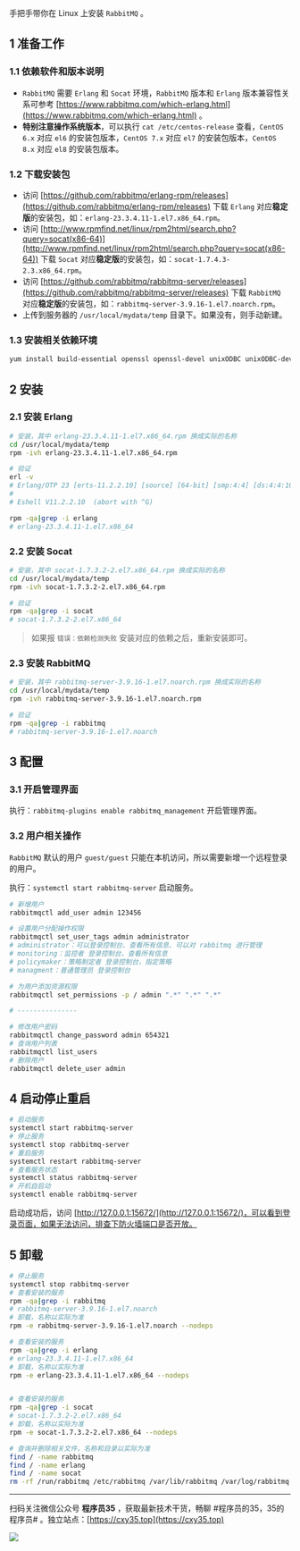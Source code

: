 手把手带你在 Linux 上安装 `RabbitMQ` 。
<!-- more -->

## 1 准备工作

### 1.1 依赖软件和版本说明

- `RabbitMQ` 需要 `Erlang` 和 `Socat` 环境，`RabbitMQ` 版本和 `Erlang` 版本兼容性关系可参考 [https://www.rabbitmq.com/which-erlang.html](https://www.rabbitmq.com/which-erlang.html) 。
- **特别注意操作系统版本**，可以执行 `cat /etc/centos-release` 查看，`CentOS 6.x` 对应 `el6` 的安装包版本，`CentOS 7.x` 对应 `el7` 的安装包版本，`CentOS 8.x` 对应 `el8` 的安装包版本。

### 1.2 下载安装包

- 访问 [https://github.com/rabbitmq/erlang-rpm/releases](https://github.com/rabbitmq/erlang-rpm/releases) 下载 `Erlang` 对应**稳定版**的安装包，如：`erlang-23.3.4.11-1.el7.x86_64.rpm`。
- 访问 [http://www.rpmfind.net/linux/rpm2html/search.php?query=socat(x86-64)](http://www.rpmfind.net/linux/rpm2html/search.php?query=socat(x86-64)) 下载 `Socat` 对应**稳定版**的安装包，如：`socat-1.7.4.3-2.3.x86_64.rpm`。
- 访问 [https://github.com/rabbitmq/rabbitmq-server/releases](https://github.com/rabbitmq/rabbitmq-server/releases) 下载 `RabbitMQ` 对应**稳定版**的安装包，如：`rabbitmq-server-3.9.16-1.el7.noarch.rpm`。
- 上传到服务器的 `/usr/local/mydata/temp` 目录下。如果没有，则手动新建。

### 1.3 安装相关依赖环境

```bash
yum install build-essential openssl openssl-devel unixODBC unixODBC-devel make gcc gcc-c++ kernel-devel m4 ncurses-devel tk tc xz
```

## 2 安装

### 2.1 安装 Erlang

```bash
# 安装，其中 erlang-23.3.4.11-1.el7.x86_64.rpm 换成实际的名称
cd /usr/local/mydata/temp
rpm -ivh erlang-23.3.4.11-1.el7.x86_64.rpm

# 验证
erl -v
# Erlang/OTP 23 [erts-11.2.2.10] [source] [64-bit] [smp:4:4] [ds:4:4:10] [async-threads:1] [hipe]
# 
# Eshell V11.2.2.10  (abort with ^G)

rpm -qa|grep -i erlang
# erlang-23.3.4.11-1.el7.x86_64
```

### 2.2 安装 Socat

```bash
# 安装，其中 socat-1.7.3.2-2.el7.x86_64.rpm 换成实际的名称
cd /usr/local/mydata/temp
rpm -ivh socat-1.7.3.2-2.el7.x86_64.rpm

# 验证
rpm -qa|grep -i socat
# socat-1.7.3.2-2.el7.x86_64
```

> 如果报 `错误：依赖检测失败` 安装对应的依赖之后，重新安装即可。

### 2.3 安装 RabbitMQ

```bash
# 安装，其中 rabbitmq-server-3.9.16-1.el7.noarch.rpm 换成实际的名称
cd /usr/local/mydata/temp
rpm -ivh rabbitmq-server-3.9.16-1.el7.noarch.rpm

# 验证
rpm -qa|grep -i rabbitmq
# rabbitmq-server-3.9.16-1.el7.noarch
```

## 3 配置

### 3.1 开启管理界面

执行：`rabbitmq-plugins enable rabbitmq_management` 开启管理界面。

### 3.2 用户相关操作

`RabbitMQ` 默认的用户 `guest/guest` 只能在本机访问，所以需要新增一个远程登录的用户。

执行：`systemctl start rabbitmq-server` 启动服务。

```bash
# 新增用户
rabbitmqctl add_user admin 123456

# 设置用户分配操作权限
rabbitmqctl set_user_tags admin administrator
# administrator：可以登录控制台、查看所有信息、可以对 rabbitmq 进行管理
# monitoring：监控者 登录控制台，查看所有信息
# policymaker：策略制定者 登录控制台，指定策略
# managment：普通管理员 登录控制台

# 为用户添加资源权限
rabbitmqctl set_permissions -p / admin ".*" ".*" ".*"

# ---------------

# 修改用户密码
rabbitmqctl change_password admin 654321
# 查询用户列表
rabbitmqctl list_users
# 删除用户
rabbitmqctl delete_user admin
```

## 4 启动停止重启

```bash
# 启动服务
systemctl start rabbitmq-server
# 停止服务
systemctl stop rabbitmq-server
# 重启服务
systemctl restart rabbitmq-server
# 查看服务状态
systemctl status rabbitmq-server
# 开机自启动
systemctl enable rabbitmq-server
```

启动成功后，访问 [http://127.0.0.1:15672/](http://127.0.0.1:15672/)，可以看到登录页面，如果无法访问，排查下防火墙端口是否开放。

## 5 卸载

```bash
# 停止服务
systemctl stop rabbitmq-server
# 查看安装的服务
rpm -qa|grep -i rabbitmq
# rabbitmq-server-3.9.16-1.el7.noarch
# 卸载，名称以实际为准
rpm -e rabbitmq-server-3.9.16-1.el7.noarch --nodeps

# 查看安装的服务
rpm -qa|grep -i erlang
# erlang-23.3.4.11-1.el7.x86_64
# 卸载，名称以实际为准
rpm -e erlang-23.3.4.11-1.el7.x86_64 --nodeps


# 查看安装的服务
rpm -qa|grep -i socat
# socat-1.7.3.2-2.el7.x86_64
# 卸载，名称以实际为准
rpm -e socat-1.7.3.2-2.el7.x86_64 --nodeps

# 查询并删除相关文件，名称和目录以实际为准
find / -name rabbitmq
find / -name erlang
find / -name socat
rm -rf /run/rabbitmq /etc/rabbitmq /var/lib/rabbitmq /var/log/rabbitmq /usr/lib/rabbitmq /usr/lib64/erlang /usr/share/java/erlang /usr/bin/socat
```


---

扫码关注微信公众号 **程序员35** ，获取最新技术干货，畅聊 #程序员的35，35的程序员# 。独立站点：[https://cxy35.top](https://cxy35.top)

![](https://oscimg.oschina.net/oscnet/up-285838b9c516db5bb1ba760f292f2346078.JPEG)